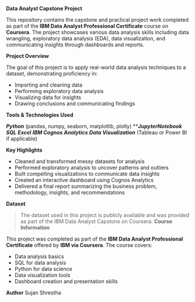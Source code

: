 **Data Analyst Capstone Project**

This repository contains the capstone and practical project work completed as part of the **IBM Data Analyst Professional Certificate** course on **Coursera**. 
The project showcases various data analysis skills including data wrangling, exploratory data analysis (EDA), data visualization, and communicating insights through dashboards and reports.

**Project Overview**

The goal of this project is to apply real-world data analysis techniques to a dataset, demonstrating proficiency in:
- Importing and cleaning data
- Performing exploratory data analysis
- Visualizing data for insights
- Drawing conclusions and communicating findings

**Tools & Technologies Used**

***Python*** (pandas, numpy, seaborn, matplotlib, plotly)
*****JupyterNotebook***
***SQL***
***Excel***
***IBM Cognos Analytics***
***Data Visualization*** (Tableau or Power BI if applicable)

**Key Highlights**

- Cleaned and transformed messy datasets for analysis
- Performed exploratory analysis to uncover patterns and outliers
- Built compelling visualizations to communicate data insights
- Created an interactive dashboard using Cognos Analytics
- Delivered a final report summarizing the business problem, methodology, insights, and recommendations

**Dataset**
> The dataset used in this project is publicly available and was provided as part of the IBM Data Analyst Capstone on Coursera. 
**Course Information**

This project was completed as part of the **IBM Data Analyst Professional Certificate** offered by **IBM via Coursera**. The course covers:
- Data analysis basics
- SQL for data analysis
- Python for data science
- Data visualization tools
- Dashboard creation and presentation skills

**Author**
Sujan Shrestha
